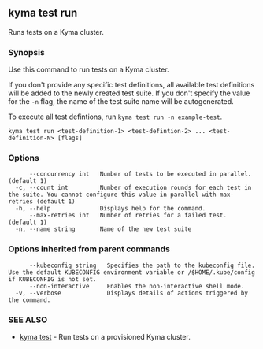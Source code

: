 ## kyma test run

Runs tests on a Kyma cluster.

### Synopsis

Use this command to run tests on a Kyma cluster.

If you don't provide any specific test definitions, all available test definitions will be added to the newly created test suite.
If you don't specify the value for the `-n` flag, the name of the test suite name will be autogenerated.

To execute all test defintions, run `kyma test run -n example-test`.



```
kyma test run <test-definition-1> <test-defintion-2> ... <test-definition-N> [flags]
```

### Options

```
      --concurrency int   Number of tests to be executed in parallel. (default 1)
  -c, --count int         Number of execution rounds for each test in the suite. You cannot configure this value in parallel with max-retries (default 1)
  -h, --help              Displays help for the command.
      --max-retries int   Number of retries for a failed test. (default 1)
  -n, --name string       Name of the new test suite
```

### Options inherited from parent commands

```
      --kubeconfig string   Specifies the path to the kubeconfig file. Use the default KUBECONFIG environment variable or /$HOME/.kube/config if KUBECONFIG is not set.
      --non-interactive     Enables the non-interactive shell mode.
  -v, --verbose             Displays details of actions triggered by the command.
```

### SEE ALSO

* [kyma test](kyma_test.md)	 - Run tests on a provisioned Kyma cluster.


